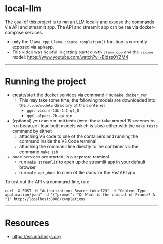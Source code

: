 # local-llm

The goal of this project is to run an LLM locally and expose the commands via API and streamlit app. The API and streamlit app can be ran via docker-compose services.

- only the `llama_cpp.Llama.create_completion()` function is currently exposed via api/app.
- This video was helpful in getting started with `llama_cpp` and the `vicuna` model: https://www.youtube.com/watch?v=-BidzsQYZM4

---

# Running the project

- create/start the docker services via command-line `make docker_run`
    - This may take some time, the following models are downloaded into the `/code/models` directory of the container:
        - `ggml-vicuna-13b-1.1-q4_0`
        - `ggml-alpaca-7b-q4.bin`
- (optional) you can run unit tests (note: these take around 15 seconds to run because I load both models which is slow) either with the `make tests` command by either:
    - attaching VS code to one of the containers and running the command inside the VS Code terminal
    - attaching the command line directly to the container via the command `make zsh`
- once services are started, in a separate terminal
    - run `make streamlit` to open up the streamlit app in your default browser
    - run `make api_docs` to open of the docs for the FastAPI app

To test out the API via command-line, run:

```
curl -X POST -H "Authorization: Bearer token123" -H "Content-Type: application/json" -d '{"prompt": "Q: What is the capital of France? A: "}' http://localhost:8080/completions
```

---

# Resources

- https://vicuna.lmsys.org
